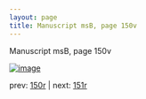 ```yaml
---
layout: page
title: Manuscript msB, page 150v
---
```


Manuscript msB, page 150v

[![image](http://www.homermultitext.org/iipsrv?OBJ=IIP,1.0&FIF=/project/homer/pyramidal/deepzoom/hmt/vbbifolio/v1/vb_150v_151r.tif&WID=100&CVT=JPEG)](http://www.homermultitext.org/ict2/?urn=urn:cite2:hmt:vbbifolio.v1:vb_150v_151r)

prev:  [150r](../150r) | next:  [151r](../151r)

